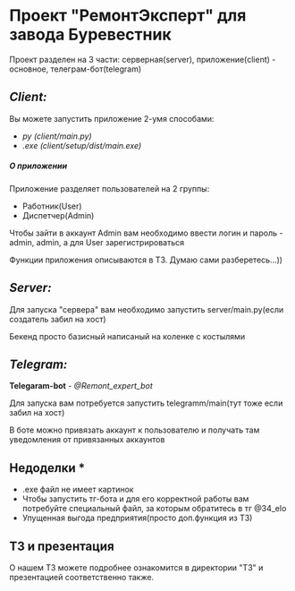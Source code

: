 # **Проект "РемонтЭксперт" для завода Буревестник**

Проект разделен на 3 части: серверная(server), приложение(client) - основное, телеграм-бот(telegram)

## **_Client:_**

Вы можете запустить приложение 2-умя способами:

* _py (client/main.py)_
* _.exe (client/setup/dist/main.exe)_

##### О приложении

Приложение разделяет пользователей на 2 группы:
* Работник(User) 
* Диспетчер(Admin)

Чтобы зайти в аккаунт Admin вам необходимо ввести логин и пароль - admin, admin, а для User зарегистрироваться

Функции приложения описываются в ТЗ. Думаю сами разберетесь...))


## **_Server:_**

Для запуска "сервера" вам необходимо запустить server/main.py(если создатель забил на хост)

Бекенд просто базисный написаный на коленке с костылями

## **_Telegram:_**

**Telegaram-bot** - _@Remont_expert_bot_

Для запуска вам потребуется запустить telegramm/main(тут тоже если забил на хост)

В боте можно привязать аккаунт к пользователю и получать там уведомления от привязанных аккаунтов

## Недоделки *

* .exe файл не имеет картинок
* Чтобы запустить тг-бота и для его корректной работы вам потребуйте специальный файл, за которым обратитесь в тг @34_elo
* Упущенная выгода предприятия(просто доп.функция из ТЗ)

## ТЗ и презентация
О нашем ТЗ можете подробнее ознакомится в директории "ТЗ" и презентацией соответственно также.